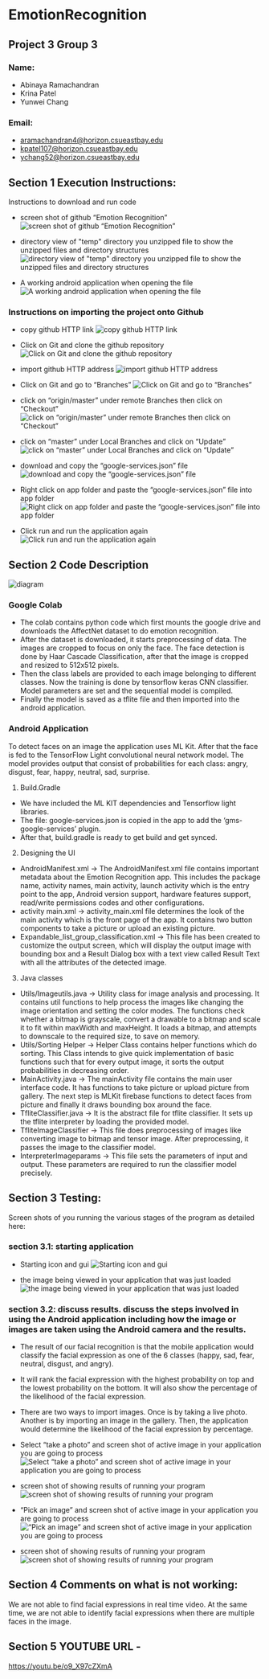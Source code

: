 # EmotionRecognition

## Project 3 Group 3
### Name:
- Abinaya Ramachandran
-	Krina Patel
-	Yunwei Chang
### Email: 
- aramachandran4@horizon.csueastbay.edu
- kpatel107@horizon.csueastbay.edu
- ychang52@horizon.csueastbay.edu
       
## Section 1 Execution Instructions:
Instructions to download and run code 

- screen shot of github “Emotion Recognition”  
![screen shot of github “Emotion Recognition”](images/1.1.png)

- directory view of "temp" directory you unzipped file to show the unzipped files and directory structures
![directory view of "temp" directory you unzipped file to show the unzipped files and directory structures](images/1.2.png)

- A working android application when opening the file
![A working android application when opening the file](images/1.3.png)

### Instructions on importing the project onto Github

- copy github HTTP link 
![copy github HTTP link](images/1.4a.png)

- Click on Git and clone the github repository
![Click on Git and clone the github repository](images/1.4b.png)

- import github HTTP address
![import github HTTP address](images/1.4c.png)

- Click on Git and go to “Branches”
![Click on Git and go to “Branches”](images/1.4d.png)

- click on “origin/master” under remote Branches then click on “Checkout”
![click on “origin/master” under remote Branches then click on “Checkout”](images/1.4e.png)

- click on “master” under Local Branches and click on “Update”
![click on “master” under Local Branches and click on “Update”](images/1.4f.png)

- download and copy the “google-services.json” file
![download and copy the “google-services.json” file](images/1.4g.png)

- Right click on app folder and paste the “google-services.json” file into app folder
![Right click on app folder and paste the “google-services.json” file into app folder](images/1.4h.png)

- Click run and run the application again
![Click run and run the application again](images/1.4i.png)




## Section 2 Code Description

![diagram](images/emotionDetection.png)

### Google Colab
- The colab contains python code which first mounts the google drive and downloads the AffectNet dataset to do emotion recognition.
- After the dataset is downloaded, it starts preprocessing of data. The images are cropped to focus on only the face. The face detection is done by Haar Cascade Classification, after that the image is cropped and resized to 512x512 pixels. 
- Then the class labels are provided to each image belonging to different classes. Now the training is done by tensorflow keras CNN classifier. Model parameters are set and the sequential model is compiled.
- Finally the model is saved as a tflite file and then imported into the android application.

### Android Application
To detect faces on an image the application uses ML Kit. After that the face is fed to the TensorFlow Light convolutional neural network model. The model provides output that consist of probabilities for each class: angry, disgust, fear, happy, neutral, sad, surprise.
1. Build.Gradle
- We have included the ML KIT dependencies and Tensorflow light libraries.
- The file: google-services.json is copied in the app to add the ‘gms-google-services’ plugin. 
- After that, build.gradle is ready to get build and get synced.

2. Designing the UI
- AndroidManifest.xml -> The AndroidManifest.xml file contains important metadata about the Emotion Recognition app. This includes the package name, activity names, main activity, launch activity which is the entry point to the app, Android version support, hardware features support, read/write permissions codes and other configurations.
- activity main.xml -> activity_main.xml file determines the look of the main activity which is the front page of the app. It contains two button components to take a picture or upload an existing picture.
- Expandable_list_group_classification.xml -> This file has been created to customize the output screen, which will display the output image with bounding box and a Result Dialog box with a text view called Result Text with all the attributes of the detected image. 

3. Java classes 
- Utils/Imageutils.java -> Utility class for image analysis and processing. It contains util functions to help process the images like changing the image orientation and setting the color modes. The functions check whether a bitmap is grayscale, convert a drawable to a bitmap and scale it to fit within maxWidth and maxHeight. It loads a bitmap, and attempts to downscale to the required size, to save on memory. 
- Utils/Sorting Helper -> Helper Class contains helper functions which do sorting. This Class intends to give quick implementation of basic functions such that for every output image, it sorts the output probabilities in decreasing order.
- MainActivity.java -> The mainActivity file contains the main user interface code. It has functions to take picture or upload picture from gallery. The next step is  MLKit firebase functions to detect faces from picture and finally it draws bounding box around the face.
- TfliteClassifier.java -> It is the abstract file for tflite classifier. It sets up the tflite interpreter by loading the provided model.
- TfliteImageClassifier ->  This file does preprocessing of images like converting image to bitmap and tensor image. After preprocessing, it passes the image to the classifier model.
- InterpreterImageparams -> This file sets the parameters of input and output. These parameters are required to run the classifier model precisely.


## Section 3 Testing:
Screen shots of you running the various stages of the program as detailed here:

### section 3.1: starting application
- Starting icon and gui
![Starting icon and gui](images/3.1a.png)

- the image being viewed in your application that was just loaded
![the image being viewed in your application that was just loaded](images/3.1b.png)


### section 3.2: discuss results. discuss the steps involved in using the Android application including how the image or images are taken using the Android camera and the results.
- The result of our facial recognition is that the mobile application would classify the facial expression as one of the 6 classes (happy, sad, fear, neutral, disgust, and angry). 
- It will rank the facial expression with the highest probability on top and the lowest probability on the bottom. It will also show the percentage of the likelihood of the facial expression. 
- There are two ways to import images. Once is by taking a live photo. Another is by importing an image in the gallery. Then, the application would determine the likelihood of the facial expression by percentage. 

- Select “take a photo” and screen shot of active image in your application you are going to process
![Select “take a photo” and screen shot of active image in your application you are going to process](images/3.2a.png)

- screen shot of showing results of running your program
![screen shot of showing results of running your program](images/3.2b.png)

- “Pick an image” and screen shot of active image in your application you are going to process
![“Pick an image” and screen shot of active image in your application you are going to process](images/3.2c.png)

- screen shot of showing results of running your program
![screen shot of showing results of running your program](images/3.2d.png)

## Section 4 Comments on what is not working:
We are not able to find facial expressions in real time video. At the same time, we are not able to identify facial expressions when there are multiple faces in the image.

## Section 5 YOUTUBE URL - 

https://youtu.be/o9_X97cZXmA






